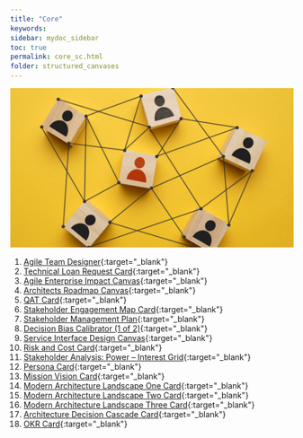 ```yaml
---
title: "Core"
keywords: 
sidebar: mydoc_sidebar
toc: true
permalink: core_sc.html
folder: structured_canvases
---
```


![Structured Canvases - Business](media/core_001.png)


1. [Agile Team Designer](agile_team_designer.md){:target="_blank"}
2. [Technical Loan Request Card](technical_loan_request_card.md){:target="_blank"}
3. [Agile Enterprise Impact Canvas](agile_enterprise_impact_canvas.md){:target="_blank"}
4. [Architects Roadmap Canvas](architects_roadmap_canvas.md){:target="_blank"}
5. [QAT Card](qat_card.md){:target="_blank"}
6. [Stakeholder Engagement Map Card](stakeholder_engagement_map_card.md){:target="_blank"}
7. [Stakeholder Management Plan](stakholder_management_plan.md){:target="_blank"}
8. [Decision Bias Calibrator (1 of 2)](decision_bias_calibrator_1.md){:target="_blank"}
9. [Service Interface Design Canvas](service_interface_design_canvas.md){:target="_blank"}
10. [Risk and Cost Card](risk_and_cost_card.md){:target="_blank"}
11. [Stakeholder Analysis: Power – Interest Grid](power_interest_grid.md){:target="_blank"}
12. [Persona Card](persona_card.md){:target="_blank"}
13. [Mission Vision Card](mission_vision_card.md){:target="_blank"}
14. [Modern Architecture Landscape One Card](modern_architecture_landscape_one_card.md){:target="_blank"}
15. [Modern Architecture Landscape Two Card](modern_architecture_landscape_two_card.md){:target="_blank"}
16. [Modern Architecture Landscape Three Card](modern_architecture_landscape_three_card.md){:target="_blank"}
17. [Architecture Decision Cascade Card](architecture_decision_cascade_card.md){:target="_blank"}
18. [OKR Card](okr_card.md){:target="_blank"}




